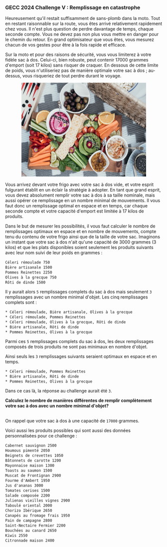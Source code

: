 ### GECC 2024 Challenge V : Remplissage en catastrophe

Heureusement qu'il restait suffisamment de sans-plomb dans la moto.
Tout en restant raisonnable sur la route, vous êtes arrivé relativement rapidement chez vous.
Il n'est plus question de perdre davantage de temps, chaque seconde compte.
Vous ne devez pas non plus vous mettre en danger pour le chemin du retour.
En grand optimisateur que vous êtes, vous mesurez chacun de vos gestes pour être à la fois rapide et efficace.

Sur la moto et pour des raisons de sécurité, vous vous limiterez à votre fidèle sac à dos.
Celui-ci, bien robuste, peut contenir 17000 grammes d'emport (soit 17 kilos) sans risquer de craquer.
En dessous de cette limite de poids, vous n'utiliseriez pas de manière optimale votre sac à dos ; au-dessus, vous risqueriez de tout perdre durant le voyage.


<div align="center">
  <img src="https://github.com/MunMaks/GECC-2024/blob/main/Challenge_5/pic-nic.jpg" alt="image1" width="400" height="300">
</div>


Vous arrivez devant votre frigo avec votre sac à dos vide, et votre esprit fulgurant établit en un éclair la stratégie à adopter.
En tant que grand esprit, vous devez absolument remplir votre sac à dos à sa taille nominale, mais aussi opérer ce remplissage en un nombre minimal de mouvements.
Il vous faut donc un remplissage optimal en espace et en temps, car chaque seconde compte et votre capacité d'emport est limitée à 17 kilos de produits.

Dans le but de mesurer les possibilités, il vous faut calculer le nombre de remplissages optimaux en espace et en nombre de mouvements,
compte tenu du contenu de votre frigo ainsi que de la taille de votre sac.
Imaginons un instant que votre sac à dos n'ait qu'une capacité de 3000 grammes (3 kilos) et
que les plats disponibles soient seulement les produits suivants avec leur nom suivi de leur poids en grammes :
```
Céleri rémoulade 750
Bière artisanale 1500
Pommes Reinettes 2250
Olives à la grecque 750
Rôti de dinde 1500
```

Il y aurait alors `5` remplissages complets du sac à dos mais seulement `3` remplissages avec un nombre minimal d'objet. Les cinq remplissages complets sont :

```
* Céleri rémoulade, Bière artisanale, Olives à la grecque
* Céleri rémoulade, Pommes Reinettes
* Céleri rémoulade, Olives à la grecque, Rôti de dinde
* Bière artisanale, Rôti de dinde
* Pommes Reinettes, Olives à la grecque
```

Parmi ces `5` remplissages complets du sac à dos, les deux remplissages composés de trois produits ne sont pas minimaux en nombre d'objet.

Ainsi seuls les `3` remplissages suivants seraient optimaux en espace et en temps.

```
* Céleri rémoulade, Pommes Reinettes
* Bière artisanale, Rôti de dinde
* Pommes Reinettes, Olives à la grecque
```

Dans ce cas là, la réponse au challenge aurait été `3`.

<b>
Calculez le nombre de manières différentes de remplir complètement votre sac à dos avec un nombre minimal d'objet?
</b>


<br>On rappel que votre sac à dos à une capacité de `17000` grammes.

Voici aussi les produits possibles qui sont aussi des données personnalisées pour ce challenge :

```
Cabernet sauvignon 2500
Houmous pimenté 2050
Beignets de crevettes 1050
Bâtonnets de carotte 1200
Mayonnaise maison 1300
Toasts au saumon 1500
Muscat de Frontignan 2900
Fourme d'Ambert 1950
Jus d'ananas 3000
Tomates cerises 1500
Salade composée 2200
Julienas vieilles vignes 2900
Taboulé oriental 2000
Chorizo Ibérique 2650
Canapés au fromage frais 1950
Pain de campagne 2800
Saint-Nectaire Fermier 2200
Bouchées au canard 2650
Kiwis 2550
Citronnade maison 2400
```
